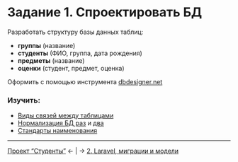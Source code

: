 # Задание 1. Спроектировать БД
Разработать структуру базы данных таблиц:
- **группы** (название)
- **студенты** (ФИО, группа, дата рождения)
- **предметы** (название)
- **оценки** (студент, предмет, оценка)

Оформить с помощью инструмента [dbdesigner.net](https://www.dbdesigner.net)

### Изучить:
- [Виды связей между таблицами](https://habr.com/ru/post/488054/)
- [Нормализация БД раз](https://github.com/codedokode/pasta/blob/master/db/normalization.md) и [два](https://habr.com/ru/post/254773/)
- [Стандарты наименования](https://github.com/dom1no/fwt-standards/blob/master/proposed/db-naming.md)

---
[Проект “Студенты”](README.md) ← | → [2. Laravel, миграции и модели](mission-2.md)
